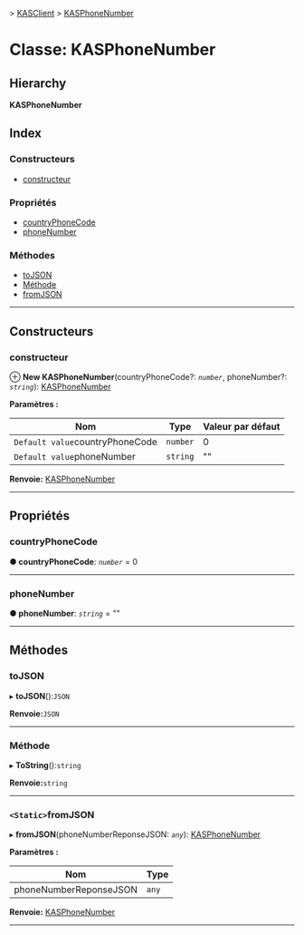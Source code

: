 [](../README.md) > [KASClient](../modules/kasclient.md) > [KASPhoneNumber](../classes/kasclient.kasphonenumber.md)

# <a name="class-kasphonenumber"></a>Classe: KASPhoneNumber

## <a name="hierarchy"></a>Hierarchy

**KASPhoneNumber**

## <a name="index"></a>Index

### <a name="constructors"></a>Constructeurs

* [constructeur](kasclient.kasphonenumber.md#constructor)
### <a name="properties"></a>Propriétés

* [countryPhoneCode](kasclient.kasphonenumber.md#countryphonecode)
* [phoneNumber](kasclient.kasphonenumber.md#phonenumber)
### <a name="methods"></a>Méthodes

* [toJSON](kasclient.kasphonenumber.md#tojson)
* [Méthode](kasclient.kasphonenumber.md#tostring)
* [fromJSON](kasclient.kasphonenumber.md#fromjson)

---

## <a name="constructors"></a>Constructeurs

<a id="constructor"></a>

###  <a name="constructor"></a>constructeur

⊕ **New KASPhoneNumber**(countryPhoneCode?: *`number`*, phoneNumber?: *`string`*): [KASPhoneNumber](kasclient.kasphonenumber.md)

**Paramètres :**

| Nom | Type | Valeur par défaut |
| ------ | ------ | ------ |
| `Default value`countryPhoneCode | `number` | 0 |
| `Default value`phoneNumber | `string` | &quot;&quot; |

**Renvoie:** [KASPhoneNumber](kasclient.kasphonenumber.md)

___

## <a name="properties"></a>Propriétés

<a id="countryphonecode"></a>

###  <a name="countryphonecode"></a>countryPhoneCode

**● countryPhoneCode**: *`number`* = 0

___
<a id="phonenumber"></a>

###  <a name="phonenumber"></a>phoneNumber

**● phoneNumber**: *`string`* = ""

___

## <a name="methods"></a>Méthodes

<a id="tojson"></a>

###  <a name="tojson"></a>toJSON

▸ **toJSON**():`JSON`

**Renvoie:**`JSON`

___
<a id="tostring"></a>

###  <a name="tostring"></a>Méthode

▸ **ToString**():`string`

**Renvoie:**`string`

___
<a id="fromjson"></a>

### <a name="static-fromjson"></a>`<Static>`fromJSON

▸ **fromJSON**(phoneNumberReponseJSON: *`any`*): [KASPhoneNumber](kasclient.kasphonenumber.md)

**Paramètres :**

| Nom | Type |
| ------ | ------ |
| phoneNumberReponseJSON | `any` |

**Renvoie:** [KASPhoneNumber](kasclient.kasphonenumber.md)

___

